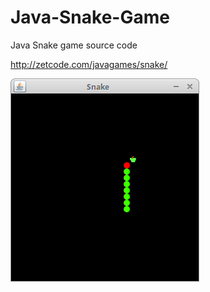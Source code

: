 # Java-Snake-Game
Java Snake game source code

http://zetcode.com/javagames/snake/  

![Snake game screenshot](snake.png)

